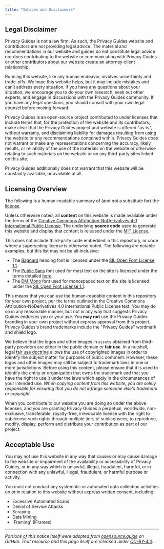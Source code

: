 ```yaml
---
title: "Notices and Disclaimers"
---
```


## Legal Disclaimer

Privacy Guides is not a law firm. As such, the Privacy Guides website and contributors are not providing legal advice. The material and recommendations in our website and guides do not constitute legal advice nor does contributing to the website or communicating with Privacy Guides or other contributors about our website create an attorney-client relationship.

Running this website, like any human endeavor, involves uncertainty and trade-offs. We hope this website helps, but it may include mistakes and can’t address every situation. If you have any questions about your situation, we encourage you to do your own research, seek out other experts, and engage in discussions with the Privacy Guides community. If you have any legal questions, you should consult with your own legal counsel before moving forward.

Privacy Guides is an open-source project contributed to under licenses that include terms that, for the protection of the website and its contributors, make clear that the Privacy Guides project and website is offered "as-is", without warranty, and disclaiming liability for damages resulting from using the website or any recommendations contained within. Privacy Guides does not warrant or make any representations concerning the accuracy, likely results, or reliability of the use of the materials on the website or otherwise relating to such materials on the website or on any third-party sites linked on this site.

Privacy Guides additionally does not warrant that this website will be constantly available, or available at all.

## Licensing Overview

<div class="admonition danger" markdown>

The following is a human-readable summary of (and not a substitute for) the [license](/license).

</div>

Unless otherwise noted, all **content** on this website is made available under the terms of the [Creative Commons Attribution-NoDerivatives 4.0 International Public License](https://github.com/privacyguides/privacyguides.org/blob/main/LICENSE). The underlying **source code** used to generate this website and display that content is released under the [MIT License](https://github.com/privacyguides/privacyguides.org/tree/main/LICENSE-CODE).

This does not include third-party code embedded in this repository, or code where a superseding license is otherwise noted. The following are notable examples, but this list may not be all-inclusive:

* The [Bagnard](https://github.com/privacyguides/brand/tree/67166ed8b641d8ac1837d0b75329e02ed4056704/fonts/Bagnard) heading font is licensed under the [SIL Open Font License 1.1](https://github.com/privacyguides/brand/blob/67166ed8b641d8ac1837d0b75329e02ed4056704/fonts/Bagnard/LICENSE.txt).
* The [Public Sans](https://github.com/privacyguides/brand/tree/67166ed8b641d8ac1837d0b75329e02ed4056704/fonts/Public%20Sans) font used for most text on the site is licensed under the terms detailed [here](https://github.com/privacyguides/brand/blob/67166ed8b641d8ac1837d0b75329e02ed4056704/fonts/Public%20Sans/LICENSE.txt).
* The [DM Mono](https://github.com/privacyguides/brand/tree/67166ed8b641d8ac1837d0b75329e02ed4056704/fonts/DM%20Mono) font used for monospaced text on the site is licensed under the [SIL Open Font License 1.1](https://github.com/privacyguides/brand/blob/67166ed8b641d8ac1837d0b75329e02ed4056704/fonts/DM%20Mono/LICENSE.txt).

This means that you can use the human-readable content in this repository for your own project, per the terms outlined in the Creative Commons Attribution-NoDerivatives 4.0 International Public License text. You may do so in any reasonable manner, but not in any way that suggests Privacy Guides endorses you or your use. You **may not** use the Privacy Guides branding in your own project without express approval from this project. Privacy Guides's brand trademarks include the "Privacy Guides" wordmark and shield logo.

We believe that the logos and other images in `assets` obtained from third-party providers are either in the public domain or **fair use**. In a nutshell, legal [fair use doctrine](https://copyright.gov/fair-use/more-info.html) allows the use of copyrighted images in order to identify the subject matter for purposes of public comment. However, these logos and other images may still be subject to trademark laws in one or more jurisdictions. Before using this content, please ensure that it is used to identify the entity or organization that owns the trademark and that you have the right to use it under the laws which apply in the circumstances of your intended use. *When copying content from this website, you are solely responsible for ensuring that you do not infringe someone else's trademark or copyright.*

When you contribute to our website you are doing so under the above licenses, and you are granting Privacy Guides a perpetual, worldwide, non-exclusive, transferable, royalty-free, irrevocable license with the right to sublicense such rights through multiple tiers of sublicensees, to reproduce, modify, display, perform and distribute your contribution as part of our project.

## Acceptable Use

You may not use this website in any way that causes or may cause damage to the website or impairment of the availability or accessibility of Privacy Guides, or in any way which is unlawful, illegal, fraudulent, harmful, or in connection with any unlawful, illegal, fraudulent, or harmful purpose or activity.

You must not conduct any systematic or automated data collection activities on or in relation to this website without express written consent, including:

* Excessive Automated Scans
* Denial of Service Attacks
* Scraping
* Data Mining
* 'Framing' (IFrames)

---

*Portions of this notice itself were adopted from [opensource.guide](https://github.com/github/opensource.guide/blob/master/notices.md) on GitHub. That resource and this page itself are released under [CC-BY-4.0](https://creativecommons.org/licenses/by-sa/4.0).*
